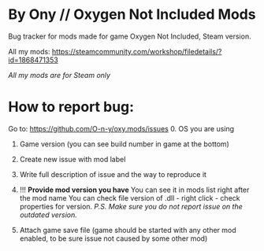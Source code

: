 # By Ony // Oxygen Not Included Mods
Bug tracker for mods made for game Oxygen Not Included, Steam version.

All my mods: 
https://steamcommunity.com/workshop/filedetails/?id=1868471353

_All my mods are for Steam only_

# How to report bug:

Go to: https://github.com/O-n-y/oxy.mods/issues
0. OS you are using

1. Game version (you can see build number in game at the bottom)

2. Create new issue with mod label

3. Write full description of issue and the way to reproduce it

4. !!! **Provide mod version you have** 
You can see it in mods list right after the mod name
You can check file version of .dll - right click - check properties for version.
*P.S. Make sure you do not report issue on the outdated version.*

5. Attach game save file (game should be started with any other mod enabled, to be sure issue not caused by some other mod)
